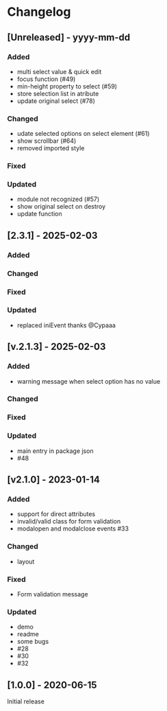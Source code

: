 # Changelog

## [Unreleased] - yyyy-mm-dd

### Added
- multi select value & quick edit
- focus function (#49)
- min-height property to select (#59)
- store selection list in atribute
- update original select (#78)

### Changed
- udate selected options on select element (#61)
- show scrollbar (#64)
- removed imported style

### Fixed

### Updated
- module not recognized (#57)
- show original select on destroy
- update function

## [2.3.1] - 2025-02-03


### Added

### Changed

### Fixed

### Updated
- replaced iniEvent thanks @Cypaaa

## [v.2.1.3] - 2025-02-03


### Added
- warning message when select option has no value

### Changed

### Fixed

### Updated
- main entry in package json
- #48

## [v2.1.0] - 2023-01-14


### Added
- support for direct attributes
- invalid/valid class for form validation
- modalopen and modalclose events #33

### Changed
- layout

### Fixed
- Form validation message

### Updated
- demo
- readme
- some bugs
- #28
- #30
- #32

## [1.0.0] - 2020-06-15

Initial release
